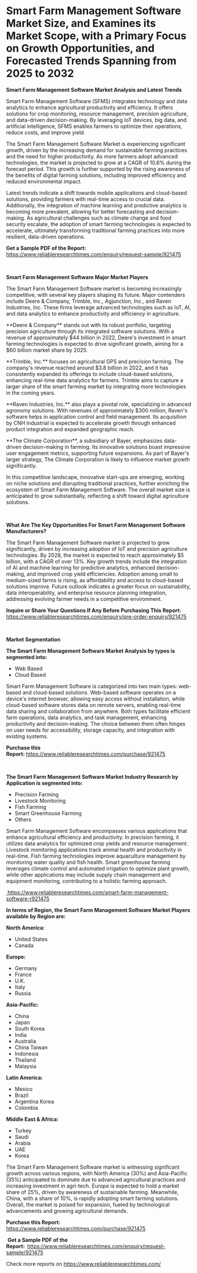 <p><h1>Smart Farm Management Software Market Size, and Examines its Market Scope, with a Primary Focus on Growth Opportunities, and Forecasted Trends Spanning from 2025 to 2032</h1></p><p><strong>Smart Farm Management Software Market Analysis and Latest Trends</strong></p>
<p><p>Smart Farm Management Software (SFMS) integrates technology and data analytics to enhance agricultural productivity and efficiency. It offers solutions for crop monitoring, resource management, precision agriculture, and data-driven decision-making. By leveraging IoT devices, big data, and artificial intelligence, SFMS enables farmers to optimize their operations, reduce costs, and improve yield.</p><p>The Smart Farm Management Software Market is experiencing significant growth, driven by the increasing demand for sustainable farming practices and the need for higher productivity. As more farmers adopt advanced technologies, the market is projected to grow at a CAGR of 10.6% during the forecast period. This growth is further supported by the rising awareness of the benefits of digital farming solutions, including improved efficiency and reduced environmental impact.</p><p>Latest trends indicate a shift towards mobile applications and cloud-based solutions, providing farmers with real-time access to crucial data. Additionally, the integration of machine learning and predictive analytics is becoming more prevalent, allowing for better forecasting and decision-making. As agricultural challenges such as climate change and food security escalate, the adoption of smart farming technologies is expected to accelerate, ultimately transforming traditional farming practices into more resilient, data-driven operations.</p></p>
<p><strong>Get a Sample PDF of the Report:&nbsp;</strong> <a href="https://www.reliableresearchtimes.com/enquiry/request-sample/921475?utm_campaign=2609&utm_medium=2&utm_source=Github&utm_content=ia&utm_term=07032025&utm_id=smart-farm-management-software">https://www.reliableresearchtimes.com/enquiry/request-sample/921475</a></p>
<p>&nbsp;</p>
<p><strong>Smart Farm Management Software Major Market Players</strong></p>
<p><p>The Smart Farm Management Software market is becoming increasingly competitive, with several key players shaping its future. Major contenders include Deere & Company, Trimble, Inc., Agjunction, Inc., and Raven Industries, Inc. These firms leverage advanced technologies such as IoT, AI, and data analytics to enhance productivity and efficiency in agriculture.</p><p>**Deere & Company** stands out with its robust portfolio, targeting precision agriculture through its integrated software solutions. With a revenue of approximately $44 billion in 2022, Deere's investment in smart farming technologies is expected to drive significant growth, aiming for a $60 billion market share by 2025.</p><p>**Trimble, Inc.** focuses on agricultural GPS and precision farming. The company's revenue reached around $3.8 billion in 2022, and it has consistently expanded its offerings to include cloud-based solutions, enhancing real-time data analytics for farmers. Trimble aims to capture a larger share of the smart farming market by integrating more technologies in the coming years.</p><p>**Raven Industries, Inc.** also plays a pivotal role, specializing in advanced agronomy solutions. With revenues of approximately $300 million, Raven's software helps in application control and field management. Its acquisition by CNH Industrial is expected to accelerate growth through enhanced product integration and expanded geographic reach.</p><p>**The Climate Corporation**, a subsidiary of Bayer, emphasizes data-driven decision-making in farming. Its innovative solutions boast impressive user engagement metrics, supporting future expansions. As part of Bayer's larger strategy, The Climate Corporation is likely to influence market growth significantly.</p><p>In this competitive landscape, innovative start-ups are emerging, working on niche solutions and disrupting traditional practices, further enriching the ecosystem of Smart Farm Management Software. The overall market size is anticipated to grow substantially, reflecting a shift toward digital agriculture solutions.</p></p>
<p>&nbsp;</p>
<p><strong>What Are The Key Opportunities For Smart Farm Management Software Manufacturers?</strong></p>
<p><p>The Smart Farm Management Software market is projected to grow significantly, driven by increasing adoption of IoT and precision agriculture technologies. By 2028, the market is expected to reach approximately $5 billion, with a CAGR of over 13%. Key growth trends include the integration of AI and machine learning for predictive analytics, enhanced decision-making, and improved crop yield efficiencies. Adoption among small to medium-sized farms is rising, as affordability and access to cloud-based solutions improve. Future outlook indicates a greater focus on sustainability, data interoperability, and enterprise resource planning integration, addressing evolving farmer needs in a competitive environment.</p></p>
<p><strong>Inquire or Share Your Questions If Any Before Purchasing This Report:</strong> <a href="https://www.reliableresearchtimes.com/enquiry/pre-order-enquiry/921475?utm_campaign=2609&utm_medium=2&utm_source=Github&utm_content=ia&utm_term=07032025&utm_id=smart-farm-management-software">https://www.reliableresearchtimes.com/enquiry/pre-order-enquiry/921475</a></p>
<p>&nbsp;</p>
<p><strong>Market Segmentation</strong></p>
<p><strong>The Smart Farm Management Software Market Analysis by types is segmented into:</strong></p>
<p><ul><li>Web Based</li><li>Cloud Based</li></ul></p>
<p><p>Smart Farm Management Software is categorized into two main types: web-based and cloud-based solutions. Web-based software operates on a device's internet browser, allowing easy access without installation, while cloud-based software stores data on remote servers, enabling real-time data sharing and collaboration from anywhere. Both types facilitate efficient farm operations, data analytics, and task management, enhancing productivity and decision-making. The choice between them often hinges on user needs for accessibility, storage capacity, and integration with existing systems.</p></p>
<p><strong>Purchase this Report:&nbsp;</strong><a href="https://www.reliableresearchtimes.com/purchase/921475?utm_campaign=2609&utm_medium=2&utm_source=Github&utm_content=ia&utm_term=07032025&utm_id=smart-farm-management-software">https://www.reliableresearchtimes.com/purchase/921475</a></p>
<p>&nbsp;</p>
<p><strong>The Smart Farm Management Software Market Industry Research by Application is segmented into:</strong></p>
<p><ul><li>Precision Farming</li><li>Livestock Monitoring</li><li>Fish Farming</li><li>Smart Greenhouse Farming</li><li>Others</li></ul></p>
<p><p>Smart Farm Management Software encompasses various applications that enhance agricultural efficiency and productivity. In precision farming, it utilizes data analytics for optimized crop yields and resource management. Livestock monitoring applications track animal health and productivity in real-time. Fish farming technologies improve aquaculture management by monitoring water quality and fish health. Smart greenhouse farming leverages climate control and automated irrigation to optimize plant growth, while other applications may include supply chain management and equipment monitoring, contributing to a holistic farming approach.</p></p>
<p><a href="https://www.reliableresearchtimes.com/smart-farm-management-software-r921475?utm_campaign=2609&utm_medium=2&utm_source=Github&utm_content=ia&utm_term=07032025&utm_id=smart-farm-management-software">&nbsp;https://www.reliableresearchtimes.com/smart-farm-management-software-r921475</a></p>
<p><strong>In terms of Region, the Smart Farm Management Software Market Players available by Region are:</strong></p>
<p>
    <p> <strong> North America: </strong>
        <ul>
            <li>United States</li>
            <li>Canada</li>
        </ul>
        </p> 
    <p> <strong> Europe: </strong>
        <ul>
            <li>Germany</li>
            <li>France</li>
            <li>U.K.</li>
            <li>Italy</li>
            <li>Russia</li>
        </ul>
        </p> 
    <p> <strong> Asia-Pacific: </strong>
        <ul>
            <li>China</li>
            <li>Japan</li>
            <li>South Korea</li>
            <li>India</li>
            <li>Australia</li>
            <li>China Taiwan</li>
            <li>Indonesia</li>
            <li>Thailand</li>
            <li>Malaysia</li>
        </ul>
        </p> 
    <p> <strong> Latin America: </strong>
        <ul>
            <li>Mexico</li>
            <li>Brazil</li>
            <li>Argentina Korea</li>
            <li>Colombia</li>
        </ul>
        </p> 
    <p> <strong> Middle East & Africa: </strong>
        <ul>
            <li>Turkey</li>
            <li>Saudi</li>
            <li>Arabia</li>
            <li>UAE</li>
            <li>Korea</li>
        </ul>
    </p>
    </p>
<p><p>The Smart Farm Management Software market is witnessing significant growth across various regions, with North America (30%) and Asia-Pacific (35%) anticipated to dominate due to advanced agricultural practices and increasing investment in agri-tech. Europe is expected to hold a market share of 25%, driven by awareness of sustainable farming. Meanwhile, China, with a share of 10%, is rapidly adopting smart farming solutions. Overall, the market is poised for expansion, fueled by technological advancements and growing agricultural demands.</p></p>
<p><strong>Purchase this Report: </strong><a href="https://www.reliableresearchtimes.com/purchase/921475?utm_campaign=2609&utm_medium=2&utm_source=Github&utm_content=ia&utm_term=07032025&utm_id=smart-farm-management-software">https://www.reliableresearchtimes.com/purchase/921475</a></p>
<p>&nbsp;<strong>Get a Sample PDF of the Report:&nbsp;&nbsp;</strong><a href="https://www.reliableresearchtimes.com/enquiry/request-sample/921475?utm_campaign=2609&utm_medium=2&utm_source=Github&utm_content=ia&utm_term=07032025&utm_id=smart-farm-management-software">https://www.reliableresearchtimes.com/enquiry/request-sample/921475</a></p>
<p><strong></strong></p>
<p>Check more reports on <a href="https://www.reliableresearchtimes.com/?utm_campaign=2609&utm_medium=2&utm_source=Github&utm_content=ia&utm_term=07032025&utm_id=smart-farm-management-software">https://www.reliableresearchtimes.com/</a></p>
